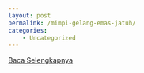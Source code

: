 ```yaml
---
layout: post
permalink: /mimpi-gelang-emas-jatuh/
categories:
    - Uncategorized
---
```


[Baca Selengkapnya](/03)